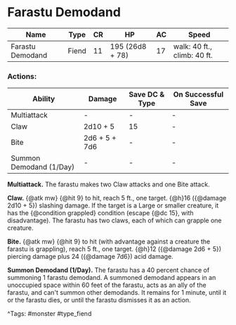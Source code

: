 # Farastu Demodand

| Name | Type | CR | HP | AC | Speed |
|------|------|----|----|----|-------|
| Farastu Demodand | Fiend | 11 | 195 (26d8 + 78) | 17 | walk: 40 ft., climb: 40 ft. |

### Actions:

| Ability | Damage | Save DC & Type | On Successful Save |
|---------|--------|----------------|--------------------|
| Multiattack | - | - | - |
| Claw | 2d10 + 5 | 15 | - |
| Bite | 2d6 + 5 + 7d6 | - | - |
| Summon Demodand (1/Day) | - | - | - |


**Multiattack.** The farastu makes two Claw attacks and one Bite attack.

**Claw.** {@atk mw} {@hit 9} to hit, reach 5 ft., one target. {@h}16 ({@damage 2d10 + 5}) slashing damage. If the target is a Large or smaller creature, it has the {@condition grappled} condition (escape {@dc 15}, with disadvantage). The farastu has two claws, each of which can grapple one creature.

**Bite.** {@atk mw} {@hit 9} to hit (with advantage against a creature the farastu is grappling), reach 5 ft., one target. {@h}12 ({@damage 2d6 + 5}) piercing damage plus 24 ({@damage 7d6}) acid damage.

**Summon Demodand (1/Day).** The farastu has a 40 percent chance of summoning 1 farastu demodand. A summoned demodand appears in an unoccupied space within 60 feet of the farastu, acts as an ally of the farastu, and can't summon other demodands. It remains for 1 minute, until it or the farastu dies, or until the farastu dismisses it as an action.

^Tags: #monster #type_fiend